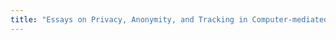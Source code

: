 ```yaml
---
title: "Essays on Privacy, Anonymity, and Tracking in Computer-mediated Economic Transactions"
---
```




